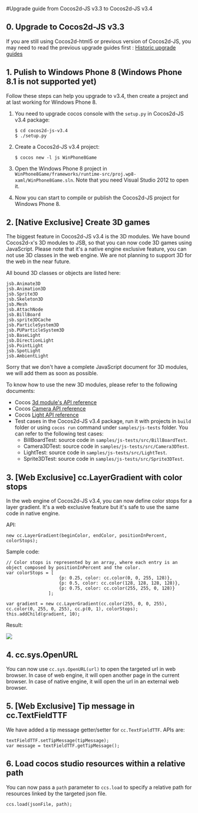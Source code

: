 #Upgrade guide from Cocos2d-JS v3.3 to Cocos2d-JS v3.4

## 0. Upgrade to Cocos2d-JS v3.3

If you are still using Cocos2d-html5 or previous version of Cocos2d-JS, you may need to read the previous upgrade guides first : [Historic upgrade guides](../../en.md)

## 1. Pulish to Windows Phone 8 (Windows Phone 8.1 is not supported yet)

Follow these steps can help you upgrade to v3.4, then create a project and at last working for Windows Phone 8.

1. You need to upgrade cocos console with the `setup.py` in Cocos2d-JS v3.4 package:

    ```
    $ cd cocos2d-js-v3.4
    $ ./setup.py
    ```
    
2. Create a Cocos2d-JS v3.4 project:

    ```
    $ cocos new -l js WinPhone8Game
    ```
    
3. Open the Windows Phone 8 project in `WinPhone8Game/frameworks/runtime-src/proj.wp8-xaml/WinPhone8Game.sln`. Note that you need Visual Studio 2012 to open it.

4. Now you can start to compile or publish the Cocos2d-JS project for Windows Phone 8.

## 2. [Native Exclusive] Create 3D games

The biggest feature in Cocos2d-JS v3.4 is the 3D modules. We have bound Cocos2d-x's 3D modules to JSB, so that you can now code 3D games using JavaScript. Please note that it's a native engine exclusive feature, you can not use 3D classes in the web engine. We are not planning to support 3D for the web in the near future.

All bound 3D classes or objects are listed here:

```
jsb.Animate3D
jsb.Animation3D
jsb.Sprite3D
jsb.Skeleton3D 
jsb.Mesh
jsb.AttachNode
jsb.BillBoard
jsb.sprite3DCache
jsb.ParticleSystem3D
jsb.PUParticleSystem3D
jsb.BaseLight
jsb.DirectionLight
jsb.PointLight
jsb.SpotLight
jsb.AmbientLight
```

Sorry that we don't have a complete JavaScript document for 3D modules, we will add them as soon as possible.

To know how to use the new 3D modules, please refer to the following documents:

- Cocos [3d module's API reference](http://www.cocos2d-x.org/reference/native-cpp/V3.4/dir_0cec398151724e9e1c180a4e8f99801b.html)
- Cocos [Camera API reference](http://www.cocos2d-x.org/reference/native-cpp/V3.4/d6/d2b/classcocos2d_1_1_camera.html)
- Cocos [Light API reference](http://www.cocos2d-x.org/reference/native-cpp/V3.4/d2/d85/classcocos2d_1_1_base_light.html)
- Test cases in the Cocos2d-JS v3.4 package, run it with projects in `build` folder or using `cocos run` command under `samples/js-tests` folder. You can refer to the following test cases:
    - BillBoardTest: source code in `samples/js-tests/src/BillBoardTest`.
    - Camera3DTest: source code in `samples/js-tests/src/Camera3DTest`.
    - LightTest: source code in `samples/js-tests/src/LightTest`.
    - Sprite3DTest: source code in `samples/js-tests/src/Sprite3DTest`.
    
## 3. [Web Exclusive] cc.LayerGradient with color stops

In the web engine of Cocos2d-JS v3.4, you can now define color stops for a layer gradient. It's a web exclusive feature but it's safe to use the same code in native engine.

API:

```
new cc.LayerGradient(beginColor, endColor, positionInPercent, colorStops);
```

Sample code:

```
// Color stops is represented by an array, where each entry is an object composed by positionInPercent and the color.
var colorStops = [
                    {p: 0.25, color: cc.color(0, 0, 255, 128)},
                    {p: 0.5, color: cc.color(128, 128, 128, 128)},
                    {p: 0.75, color: cc.color(255, 255, 0, 128)}
                ];

var gradient = new cc.LayerGradient(cc.color(255, 0, 0, 255), cc.color(0, 255, 0, 255), cc.p(0, 1), colorStops);
this.addChild(gradient, 10);
```

Result:

![](../../res/gradient-color-stop.jpg)

## 4. cc.sys.OpenURL

You can now use `cc.sys.OpenURL(url)` to open the targeted url in web browser.
In case of web engine, it will open another page in the current browser.
In case of native engine, it will open the url in an external web browser.

## 5. [Web Exclusive] Tip message in cc.TextFieldTTF

We have added a tip message getter/setter for `cc.TextFieldTTF`. APIs are:

```
textFieldTTF.setTipMessage(tipMessage);
var message = textFieldTTF.getTipMessage();
```

## 6. Load cocos studio resources within a relative path

You can now pass a `path` parameter to `ccs.load` to specify a relative path for resources linked by the targeted json file.

```
ccs.load(jsonFile, path);
```